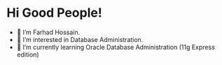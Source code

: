 # Hi Good People!
- 👋 I’m Farhad Hossain.
- 👀 I’m interested in Database Administration.
- 🌱 I’m currently learning Oracle Database Administration (11g Express edition)

<!---
FarhadHossainTanvir/FarhadHossainTanvir is a ✨ special ✨ repository because its `README.md` (this file) appears on your GitHub profile.
You can click the Preview link to take a look at your changes.
--->
